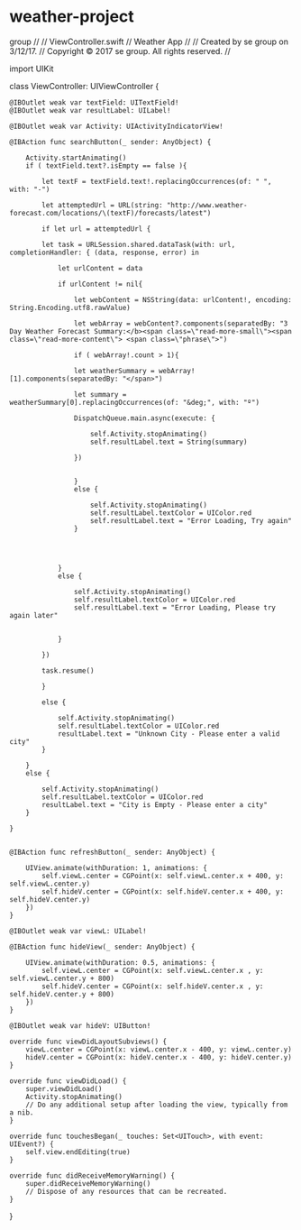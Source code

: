 # weather-project
group 
//
//  ViewController.swift
//  Weather App
//
//  Created by se group on 3/12/17.
//  Copyright © 2017 se group. All rights reserved.
//

import UIKit

class ViewController: UIViewController {
    
    
    @IBOutlet weak var textField: UITextField!
    @IBOutlet weak var resultLabel: UILabel!
    
    @IBOutlet weak var Activity: UIActivityIndicatorView!
   
    @IBAction func searchButton(_ sender: AnyObject) {
        
        Activity.startAnimating()
        if ( textField.text?.isEmpty == false ){
            
            let textF = textField.text!.replacingOccurrences(of: " ", with: "-")
            
            let attemptedUrl = URL(string: "http://www.weather-forecast.com/locations/\(textF)/forecasts/latest")
            
            if let url = attemptedUrl {
            
            let task = URLSession.shared.dataTask(with: url, completionHandler: { (data, response, error) in
                
                let urlContent = data
                
                if urlContent != nil{
                    
                    let webContent = NSString(data: urlContent!, encoding: String.Encoding.utf8.rawValue)
                    
                    let webArray = webContent?.components(separatedBy: "3 Day Weather Forecast Summary:</b><span class=\"read-more-small\"><span class=\"read-more-content\"> <span class=\"phrase\">")
                    
                    if ( webArray!.count > 1){
                    
                    let weatherSummary = webArray![1].components(separatedBy: "</span>")
                    
                    let summary = weatherSummary[0].replacingOccurrences(of: "&deg;", with: "º")
                        
                    DispatchQueue.main.async(execute: {
                        
                        self.Activity.stopAnimating()
                        self.resultLabel.text = String(summary)
                        
                    })
                    
                        
                    }
                    else {
                        
                        self.Activity.stopAnimating()
                        self.resultLabel.textColor = UIColor.red
                        self.resultLabel.text = "Error Loading, Try again"
                    }
                    
                    
                    
                    
                }
                else {
                    
                    self.Activity.stopAnimating()
                    self.resultLabel.textColor = UIColor.red
                    self.resultLabel.text = "Error Loading, Please try again later"
                    
                    
                }
                
            }) 
            
            task.resume()
            
            }
                
            else {
                
                self.Activity.stopAnimating()
                self.resultLabel.textColor = UIColor.red
                resultLabel.text = "Unknown City - Please enter a valid city"
            }
            
        }
        else {
            
            self.Activity.stopAnimating()
            self.resultLabel.textColor = UIColor.red
            resultLabel.text = "City is Empty - Please enter a city"
        }
        
    }
    
    
    @IBAction func refreshButton(_ sender: AnyObject) {
        
        UIView.animate(withDuration: 1, animations: {
            self.viewL.center = CGPoint(x: self.viewL.center.x + 400, y: self.viewL.center.y)
            self.hideV.center = CGPoint(x: self.hideV.center.x + 400, y: self.hideV.center.y)
        }) 
    }
    
    @IBOutlet weak var viewL: UILabel!
    
    @IBAction func hideView(_ sender: AnyObject) {
        
        UIView.animate(withDuration: 0.5, animations: {
            self.viewL.center = CGPoint(x: self.viewL.center.x , y: self.viewL.center.y + 800)
            self.hideV.center = CGPoint(x: self.hideV.center.x , y: self.hideV.center.y + 800)
        }) 
    }
    
    @IBOutlet weak var hideV: UIButton!
    
    override func viewDidLayoutSubviews() {
        viewL.center = CGPoint(x: viewL.center.x - 400, y: viewL.center.y)
        hideV.center = CGPoint(x: hideV.center.x - 400, y: hideV.center.y)
    }

    override func viewDidLoad() {
        super.viewDidLoad()
        Activity.stopAnimating()
        // Do any additional setup after loading the view, typically from a nib.
    }
    
    override func touchesBegan(_ touches: Set<UITouch>, with event: UIEvent?) {
        self.view.endEditing(true)
    }

    override func didReceiveMemoryWarning() {
        super.didReceiveMemoryWarning()
        // Dispose of any resources that can be recreated.
    }


}

